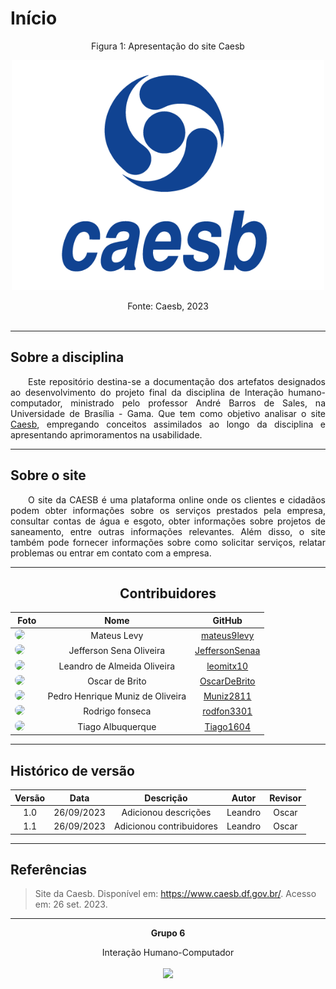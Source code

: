 # Início

<center> <figcaption>Figura 1: Apresentação do site Caesb  </figcaption> </center>
<p align="center">
    <img src="./assets/caesb_logo.png" width="500">
</p>
<center> <figcaption>Fonte: Caesb, 2023  </figcaption> </center>
<br>

---

## Sobre a disciplina

<p align="justify">&emsp;&emsp;Este repositório destina-se a documentação dos artefatos designados ao desenvolvimento do projeto final da disciplina de Interação humano-computador, ministrado pelo professor André Barros de Sales, na Universidade de Brasília - Gama. Que tem como objetivo analisar o site <a href="https://www.caesb.df.gov.br/">Caesb</a>, empregando conceitos assimilados ao longo da disciplina e apresentando aprimoramentos na usabilidade.</p>

---

## Sobre o site

<p align="justify">&emsp;&emsp;O site da CAESB é uma plataforma online onde os clientes e cidadãos podem obter informações sobre os serviços prestados pela empresa, consultar contas de água e esgoto, obter informações sobre projetos de saneamento, entre outras informações relevantes. Além disso, o site também pode fornecer informações sobre como solicitar serviços, relatar problemas ou entrar em contato com a empresa.</p>

---

<center>

## Contribuidores

|                                                                                          **Foto**                                                                                          |         **Nome**         |                       **GitHub**                        |
| :----------------------------------------------------------------------------------------------------------------------------------------------------------------------------------------: | :----------------------: | :-----------------------------------------------------: |
|    <a href="https://github.com/mateus9levy"><img src="https://avatars.githubusercontent.com/u/70410544?v=4" height="auto" width="90" style="border-radius:50%"></a> &nbsp; &nbsp; &nbsp;     | Mateus Levy |        [mateus9levy](https://github.com/mateus9levy)        |
|    <a href="https://github.com/JeffersonSenaa"><img src="https://avatars.githubusercontent.com/u/73854228?v=4" height="auto" width="90" style="border-radius:50%"></a> &nbsp; &nbsp; &nbsp;    |   Jefferson Sena Oliveira    |       [JeffersonSenaa](https://github.com/JeffersonSenaa)       |
|    <a href="https://github.com/leomitx10"><img src="https://avatars.githubusercontent.com/u/90487905?v=4" height="auto" width="90" style="border-radius:50%"></a> &nbsp; &nbsp; &nbsp;     | Leandro de Almeida Oliveira |        [leomitx10](https://github.com/leomitx10)        |
|    <a href="https://github.com/OscarDeBrito"><img src="https://avatars.githubusercontent.com/u/98489703?v=4" height="auto" width="90" style="border-radius:50%"></a> &nbsp; &nbsp; &nbsp;     | Oscar de Brito |        [OscarDeBrito](https://github.com/OscarDeBrito)        |
|    <a href="https://github.com/Muniz2811"><img src="https://avatars.githubusercontent.com/u/106991930?v=4" height="auto" width="90" style="border-radius:50%"></a> &nbsp; &nbsp; &nbsp;     | Pedro Henrique Muniz de Oliveira |        [Muniz2811](https://github.com/Muniz2811)        |
|    <a href="https://github.com/rodfon3301"><img src="https://avatars.githubusercontent.com/u/98030427?v=4" height="auto" width="90" style="border-radius:50%"></a> &nbsp; &nbsp; &nbsp;     | Rodrigo fonseca  |        [rodfon3301](https://github.com/rodfon3301)        |
|    <a href="https://github.com/Tiago1604"><img src="https://avatars.githubusercontent.com/u/98188815?v=4" height="auto" width="90" style="border-radius:50%"></a> &nbsp; &nbsp; &nbsp;     | Tiago Albuquerque  |        [Tiago1604](https://github.com/Tiago1604)        |

</center>

---

## Histórico de versão

<center>

| Versão |    Data    |      Descrição       |  Autor  | Revisor |
| :----: | :--------: | :------------------: | :-----: | :-----: |
|  1.0   | 26/09/2023 | Adicionou descrições | Leandro | Oscar  |
|  1.1   | 26/09/2023 | Adicionou contribuidores | Leandro | Oscar  |

</center>

---

## Referências

> Site da Caesb. Disponível em: <https://www.caesb.df.gov.br/>. Acesso em: 26 set. 2023.

<hr/>
<p align="center"><b>Grupo 6</b></p>
<p align="center">Interação Humano-Computador<br /><br />
<a href="https://fga.unb.br" target="_blank"><img width="230"src="https://4.bp.blogspot.com/-0aa6fAFnSnA/VzICtBQgciI/AAAAAAAARn4/SxVsQPFNeE0fxkCPVgMWbhd5qIEAYCMbwCLcB/s1600/unb-gama.png"></a>
</p>
